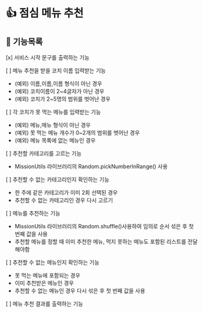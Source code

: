 # 👍 점심 메뉴 추천

## 🐾 기능목록

[x] 서비스 시작 문구를 출력하는 기능

[ ] 메뉴 추천을 받을 코치 이름 입력받는 기능

- (예외) 이름,이름,이름 형식이 아닌 경우
- (예외) 코치이름이 2~4글자가 아닌 경우
- (예외) 코치가 2~5명의 범위를 벗어난 경우

[ ] 각 코치가 못 먹는 메뉴를 입력받는 기능

- (예외) 메뉴,메뉴 형식이 아닌 경우
- (예외) 못 먹는 메뉴 개수가 0~2개의 범위를 벗어난 경우
- (예외) 메뉴 목록에 없는 메뉴인 경우

[ ] 추천할 카테고리를 고르는 기능

- MissionUtils 라이브러리의 Random.pickNumberInRange() 사용

[ ] 추천할 수 없는 카테고리인지 확인하는 기능

- 한 주에 같은 카테고리가 이미 2회 선택된 경우
- 추천할 수 없는 카테고리인 경우 다시 고르기

[ ] 메뉴를 추천하는 기능

- MissionUtils 라이브러리의 Random.shuffle()사용하여 임의로 순서 섞은 후 첫 번째 값을 사용
- 추천할 메뉴를 정할 때 이미 추천한 메뉴, 먹지 못하는 메뉴도 포함된 리스트를 전달해야함

[ ] 추천할 수 없는 메뉴인지 확인하는 기능

- 못 먹는 메뉴에 포함되는 경우
- 이미 추천받은 메뉴인 경우
- 추천할 수 없는 메뉴인 경우 다시 섞은 후 첫 번째 값을 사용

[ ] 메뉴 추천 결과를 출력하는 기능
